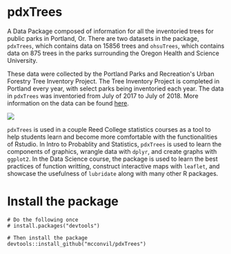 # pdxTrees

A Data Package composed of information for all the inventoried trees for public parks in Portland, Or. There are two datasets in the package, `pdxTrees`, which contains data on 15856 trees and `ohsuTrees`, which contains data on 875 trees in the parks surrounding the Oregon Health and Science University. 

These data were collected by the Portland Parks and Recreation's Urban Forestry Tree Inventory Project.   The Tree Inventory Project is completed in Portland every year, with select parks being inventoried each year. The data in `pdxTrees` was inventoried from July of 2017 to July of 2018. 
  More information on the data can be found [here](https://www.portlandoregon.gov/parks/article/501565).


![](images/pdx_inv_graph.png)



`pdxTrees` is used in a couple Reed College statistics courses as a tool to help students learn and become more comfortable with the functionalities of Rstudio. In Intro to Probablity and Statistics, `pdxTrees` is used to learn the components of graphics, wrangle data with `dplyr`, and create graphs with `ggplot2`. In the Data Science course, the package is used to learn the best practices of function writting, construct interactive maps with `leaflet`, and showcase the usefulness of `lubridate` along with many other R packages. 






# Install the package

```{r}
# Do the following once
# install.packages("devtools")

# Then install the package
devtools::install_github("mcconvil/pdxTrees")
```
